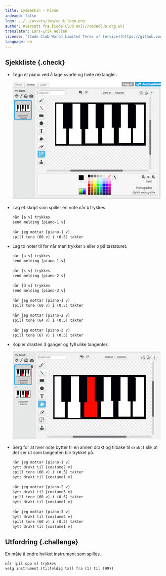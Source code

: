 ```yaml
---
title: Lydmaskin - Piano
indexed: false
logo: ../../assets/img/ccuk_logo.png
author: Oversatt fra [Code Club UK](//codeclub.org.uk)
translator: Lars-Erik Wollan
license: "[Code Club World Limited Terms of Service](https://github.com/CodeClub/scratch-curriculum/blob/master/LICENSE.md)"
language: nb
---
```


## Sjekkliste {.check}

+ Tegn et piano ved å lage svarte og hvite rektangler.

  ![costume1](piano-costume-1.png)

+ Lag et skript som spiller en note når `A` trykkes.

  ```blocks
  når [a v] trykkes
  send melding [piano-1 v]

  når jeg mottar [piano-1 v]
  spill tone (60 v) i (0.5) takter
  ```

+ Lag to noter til for når man trykker `S` eller `D` på tastaturet.

  ```blocks
  når [a v] trykkes
  send melding [piano-1 v]

  når [s v] trykkes
  send melding [piano-2 v]

  når [d v] trykkes
  send melding [piano-3 v]

  når jeg mottar [piano-1 v]
  spill tone (60 v) i (0.5) takter

  når jeg mottar [piano-2 v]
  spill tone (64 v) i (0.5) takter

  når jeg mottar [piano-3 v]
  spill tone (67 v) i (0.5) takter
  ```

+ Kopier drakten 3 ganger og fyll ulike tangenter.

  ![](piano-costume-3.png)

+ Sørg for at hver note bytter til en annen drakt og tilbake til
  `drakt1` slik at det ser ut som tangenten blir trykket på.

  ```blocks
  når jeg mottar [piano-1 v]
  bytt drakt til [costume2 v]
  spill tone (60 v) i (0.5) takter
  bytt drakt til [costume1 v]

  når jeg mottar [piano-2 v]
  bytt drakt til [costume3 v]
  spill tone (60 v) i (0.5) takter
  bytt drakt til [costume1 v]

  når jeg mottar [piano-3 v]
  bytt drakt til [costume4 v]
  spill tone (60 v) i (0.5) takter
  bytt drakt til [costume1 v]
  ```

## Utfordring {.challenge}

En måte å endre hvilket instrument som spilles.

```blocks
når [pil opp v] trykkes
velg instrument (tilfeldig tall fra (1) til (99))
```
